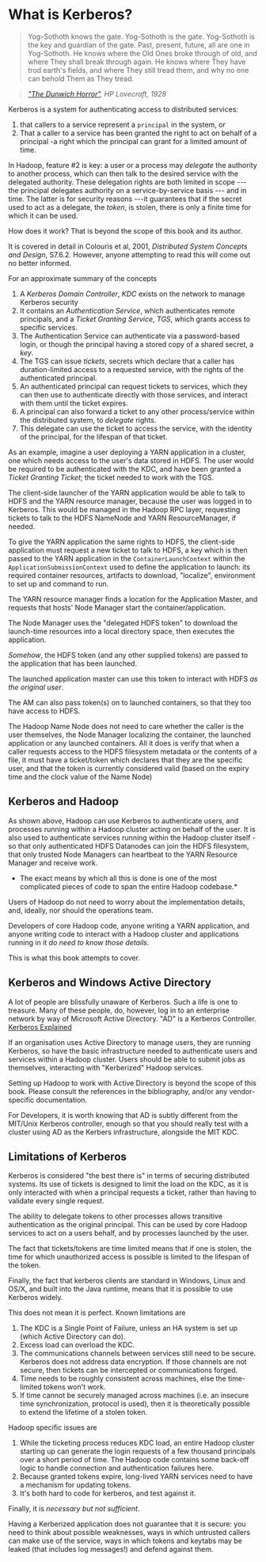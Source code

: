 
# What is Kerberos?

> Yog-Sothoth knows the gate.
> Yog-Sothoth is the gate.
> Yog-Sothoth is the key and guardian of the gate.
> Past, present, future, all are one in Yog-Sothoth.
> He knows where the Old Ones broke through of old, and where They shall break through again.
> He knows where They have trod earth's fields, and where They still tread them, and why no one can behold Them as They tread.

>  *["The Dunwich Horror"](https://en.wikisource.org/wiki/The_Dunwich_Horror), HP Lovecraft, 1928*


Kerberos is a system for authenticating access to distributed services: 

1. that callers to a service represent a `principal` in the system, or
1. That a caller to a service has been granted the right to act on behalf of a principal 
-a right which the principal can grant for a limited amount of time.

In Hadoop, feature #2 is key: a user or a process may *delegate* the authority to another
process, which can then talk to the desired service with the delegated authority. These
delegation rights are both limited in scope --- the principal delegates authority on a
service-by-service basis --- and in time. The latter is for security reasons ---it guarantees
that if the secret used to act as a delegate, the *token*, is stolen, there is
only a finite time for which it can be used.

How does it work? That is beyond the scope of this book and its author.

It is covered in detail in Colouris et al, 2001, *Distributed System Concepts and Design*, S7.6.2.
However, anyone attempting to read this will come out no better informed.

For an approximate summary of the concepts

1. A *Kerberos Domain Controller*, *KDC* exists on the network to manage Kerberos security
1. It contains an *Authentication Service*, which authenticates remote principals, and
 a *Ticket Granting Service*, *TGS*, which grants access to specific services.
1. The Authentication Service can authenticate via a password-based login, or though the principal having a stored copy of a shared secret, a *key*.
1. The TGS can issue *tickets*, secrets which declare that a caller has duration-limited access
to a requested service, with the rights of the authenticated principal.
1. An authenticated principal can request tickets to services, which they can then use to authenticate
directly with those services, and interact with them until the ticket expires.
1. A principal can also forward a ticket to any other process/service within the distributed system,
to *delegate* rights.
1. This delegate can use the ticket to access the service, with the identity of the principal, for
the lifespan of that ticket.


As an example, imagine a user deploying a YARN application in a cluster, one which needs
access to the user's data stored in HDFS. The user would be required to be authenticated with
the KDC, and have been granted a *Ticket Granting Ticket*; the ticket needed to work with
the TGS. 

The client-side launcher of the YARN application would be able to talk to HDFS and the YARN
resource manager, because the user was logged in to Kerberos. This would be managed in the Hadoop
RPC layer, requesting tickets to talk to the HDFS NameNode and YARN ResourceManager, if needed.

To give the YARN application the same rights to HDFS, the client-side application must
request a new ticket to talk to HDFS, a key which is then passed to the YARN application in
the `ContainerLaunchContext` within the `ApplicationSubmissionContext` used to define the
application to launch: its required container resources, artifacts to download, "localize",
environment to set up and command to run.

The YARN resource manager finds a location for the Application Master, and requests that
hosts' Node Manager start the container/application. 

The Node Manager uses the "delegated HDFS token" to download the launch-time resources into
a local directory space, then executes the application.

*Somehow*, the HDFS token (and any other supplied tokens) are passed to the application that
has been launched.

The launched application master can use this token to interact with HDFS *as the original user*.

The AM can also pass token(s) on to launched containers, so that they too have access to HDFS.


The Hadoop Name Node does not need to care whether the caller is the user themselves, the Node Manager
localizing the container, the launched application or any launched containers. All it does is verify
that when a caller requests access to the HDFS filesystem metadata or the contents of a file,
it must have a ticket/token which declares that they are the specific user, and that the token
is currently considered valid (based on the expiry time and the clock value of the Name Node)

## Kerberos and Hadoop

As shown above, Hadoop can use Kerberos to authenticate users, and processes running within a
Hadoop cluster acting on behalf of the user. It is also used to authenticate services running
within the Hadoop cluster itself -so that only authenticated HDFS Datanodes can join the HDFS
filesystem, that only trusted Node Managers can heartbeat to the YARN Resource Manager and
receive work.

* The exact means by which all this is done is one of the most complicated pieces of code to span the
entire Hadoop codebase.*
 
Users of Hadoop do not need to worry about the implementation details, and, ideally, nor should
the operations team.

Developers of core Hadoop code, anyone writing a YARN application, and anyone writing code
to interact with a Hadoop cluster and applications running in it *do need to know those details*.

This is what this book attempts to cover.



## Kerberos and Windows Active Directory

A lot of people are blissfully unaware of Kerberos. Such a life is one to treasure. Many of
these people, do, however, log in to an enterprise network by way of Microsoft Active Directory.
"AD" is a Kerberos Controller. [Kerberos Explained](https://msdn.microsoft.com/en-us/library/bb742516.aspx)

If an organisation uses Active Directory to manage users, they are running Kerberos, so
have the basic infrastructure needed to authenticate users and services within a Hadoop cluster.
Users should be able to submit jobs as themselves, interacting with "Kerberized" Hadoop services.

Setting up Hadoop to work with Active Directory is beyond the scope of this book. Please
consult the references in the bibliography, and/or any vendor-specific documentation.

For Developers, it is worth knowing that AD is subtly different from the MIT/Unix Kerberos controller,
enough so that you should really test with a cluster using AD as the Kerbers infrastructure, alongside
the MIT KDC.

## Limitations of Kerberos

Kerberos is considered "the best there is" in terms of securing distributed systems. Its
use of tickets is designed to limit the load on the KDC, as it is only interacted with when
a principal requests a ticket, rather than having to validate every single request.

The ability to delegate tokens to other processes allows transitive authentication as the original
principal. This can be used by core Hadoop services to act on a users behalf, and by processes
launched by the user.

The fact that tickets/tokens are time limited means that if one is stolen, the time for which
unauthorized access is possible is limited to the lifespan of the token.

Finally, the fact that kerberos clients are standard in Windows, Linux and OS/X, and built
into the Java runtime, means that it is possible to use Kerberos widely.

This does not mean it is perfect. Known limitations are

1. The KDC is a Single Point of Failure, unless an HA system is set up (which Active Directory
can do).
1. Excess load can overload the KDC. 
1. The communications channels between services still need to be secure. Kerberos does not
address data encryption. If those channels are not secure, then tickets can be intercepted or
communications forged.
1. Time needs to be roughly consistent across machines, else the time-limited tokens won't work.
1. If time cannot be securely managed across machines (i.e. an insecure time synchronization,
protocol is used), then it is theoretically possible to extend the lifetime of a stolen token.


Hadoop specific issues are

1. While the ticketing process reduces KDC load, an entire
   Hadoop cluster starting up can generate the login requests of a few thousand principals over
   a short period of time. The Hadoop code contains some back-off logic to handle connection and
   authentication failures here.
1. Because granted tokens expire, long-lived YARN services need to have a mechanism for updating
tokens.
1. It's both hard to code for kerberos, and test against it.

Finally, it is *necessary but not sufficient*.

Having a Kerberized application does not guarantee that it is secure: you need to think about
possible weaknesses, ways in which untrusted callers can make use of the service, ways
in which tokens and keytabs may be leaked (that includes log messages!) and defend against them.